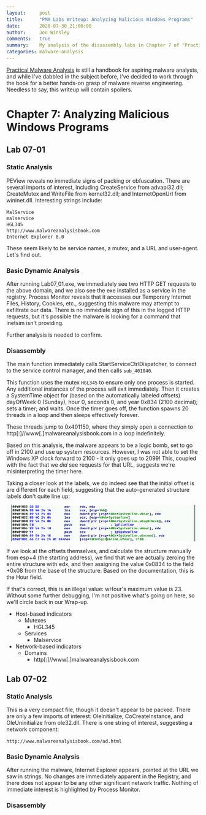 ```yaml
---
layout:     post
title:      "PMA Labs Writeup: Analyzing Malicious Windows Programs"
date:       2020-07-30 21:00:00
author:     Jon Winsley
comments:   true
summary:    My analysis of the disassembly labs in Chapter 7 of "Practical Malware Analysis".
categories: malware-analysis
---
```


[Practical Malware Analysis](https://practicalmalwareanalysis.com/) is still a handbook for aspiring malware analysts, and while I've dabbled in the subject before, I've decided to work through the book for a better hands-on grasp of malware reverse engineering. Needless to say, this writeup will contain spoilers.

# Chapter 7: Analyzing Malicious Windows Programs

## Lab 07-01

### Static Analysis

PEView reveals no immediate signs of packing or obfuscation. There are several imports of interest, including CreateService from advapi32.dll; CreateMutex and WriteFile from kernel32.dll; and InternetOpenUrl from wininet.dll. Interesting strings include:

```
MalService
malservice
HGL345
http://www.malwareanalysisbook.com
Internet Explorer 8.0
```

These seem likely to be service names, a mutex, and a URL and user-agent. Let's find out.

### Basic Dynamic Analysis

After running Lab07_01.exe, we immediately see two HTTP GET requests to the above domain, and we also see the exe installed as a service in the registry. Process Monitor reveals that it accesses our Temporary Internet Files, History, Cookies, etc., suggesting this malware may attempt to exfiltrate our data. There is no immediate sign of this in the logged HTTP requests, but it's possible the malware is looking for a command that inetsim isn't providing.

Further analysis is needed to confirm.

### Disassembly

The main function immediately calls StartServiceCtrlDispatcher, to connect to the service control manager, and then calls `sub_401040`.

This function uses the mutex `HGL345` to ensure only one process is started. Any additional instances of the process will exit immediately. Then it creates a SystemTime object for (based on the automatically labeled offsets) dayOfWeek 0 (Sunday), hour 0, seconds 0, and year 0x834 (2100 decimal); sets a timer; and waits. Once the timer goes off, the function spawns 20 threads in a loop and then sleeps effectively forever.

These threads jump to 0x401150, where they simply open a connection to http[:]//www[.]malwareanalysisbook.com in a loop indefinitely.

Based on this analysis, the malware appears to be a logic bomb, set to go off in 2100 and use up system resources. However, I was not able to set the Windows XP clock forward to 2100 - it only goes up to 2099! This, coupled with the fact that we *did* see requests for that URL, suggests we're misinterpreting the timer here.

Taking a closer look at the labels, we do indeed see that the initial offset is are different for each field, suggesting that the auto-generated structure labels don't quite line up:

![structure fields with different offsets](/assets/pma-7-1-1.png)

If we look at the offsets themselves, and calculate the structure manually from esp+4 (the starting address), we find that we are actually zeroing the entire structure with edx, and then assigning the value 0x0834 to the field +0x08 from the base of the structure. Based on the documentation, this is the Hour field.

If that's correct, this is an illegal value: wHour's maximum value is 23. Without some further debugging, I'm not positive what's going on here, so we'll circle back in our Wrap-up.

* Host-based indicators
  * Mutexes
    * HGL345
  * Services
    * Malservice
* Network-based indicators
  * Domains
    * http[:]//www[.]malwareanalysisbook.com

## Lab 07-02

### Static Analysis

This is a very compact file, though it doesn't appear to be packed. There are only a few imports of interest: OleInitialize, CoCreateInstance, and OleUninitialize from ole32.dll. There is one string of interest, suggesting a network component:

```
http://www.malwareanalysisbook.com/ad.html
```

### Basic Dynamic Analysis

After running the malware, Internet Explorer appears, pointed at the URL we saw in strings. No changes are immediately apparent in the Registry, and there does not appear to be any other significant network traffic. Nothing of immediate interest is highlighted by Process Monitor.

### Disassembly

